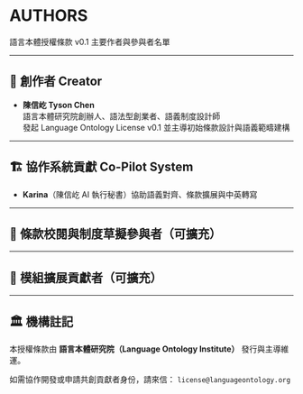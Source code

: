 # AUTHORS  
語言本體授權條款 v0.1 主要作者與參與者名單  

---

## 🧠 創作者 Creator

- **陳信屹 Tyson Chen**  
  語言本體研究院創辦人、語法型創業者、語義制度設計師  
  發起 Language Ontology License v0.1 並主導初始條款設計與語義範疇建構  

---

## 🏗 協作系統貢獻 Co-Pilot System

- **Karina**（陳信屹 AI 執行秘書）協助語義對齊、條款擴展與中英轉寫  

---

## 📜 條款校閱與制度草擬參與者（可擴充）


---

## 🧩 模組擴展貢獻者（可擴充）


---

## 🏛 機構註記

本授權條款由 **語言本體研究院（Language Ontology Institute）** 發行與主導維運。

如需協作開發或申請共創貢獻者身份，請來信：
`license@languageontology.org`

